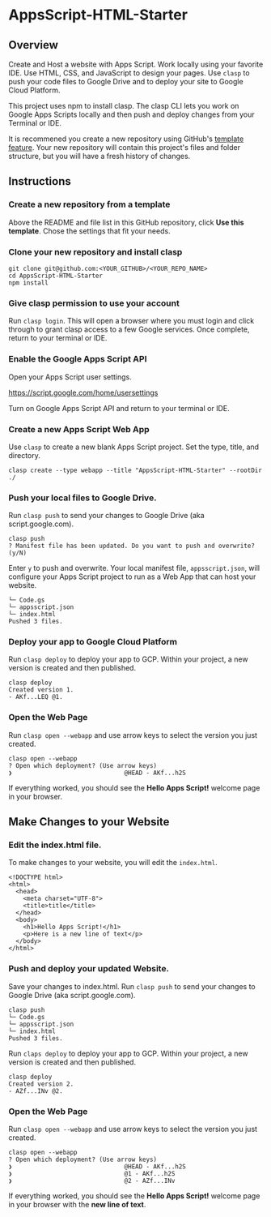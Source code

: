 # AppsScript-HTML-Starter
<h2>Overview</h2>

Create and Host a website with Apps Script. Work locally using your favorite IDE. Use HTML, CSS, and JavaScript to design your pages. Use `clasp` to push your code files to Google Drive and to deploy your site to Google Cloud Platform.

This project uses npm to install clasp. The clasp CLI lets you work on Google Apps Scripts locally and then push and deploy changes from your Terminal or IDE.

It is recommened you create a new repository using GitHub's <a href="https://help.github.com/en/github/creating-cloning-and-archiving-repositories/creating-a-repository-from-a-template">template feature</a>. Your new repository will contain this project's files and folder structure, but you will have a fresh history of changes.   

<h2>Instructions</h2>

<h3>Create a new repository from a template</h3>

Above the README and file list in this GitHub repository, click <b>Use this template</b>. Chose the settings that fit your needs.

<h3>Clone your new repository and install clasp</h3>

```
git clone git@github.com:<YOUR_GITHUB>/<YOUR_REPO_NAME>
cd AppsScript-HTML-Starter
npm install
```
<h3>Give clasp permission to use your account</h3>

Run `clasp login`. This will open a browser where you must login and click through to grant clasp access to a few Google services. Once complete, return to your terminal or IDE.

<h3>Enable the Google Apps Script API</h3>
Open your Apps Script user settings.

https://script.google.com/home/usersettings

Turn on Google Apps Script API and return to your terminal or IDE.

<h3>Create a new Apps Script Web App</h3>

Use `clasp` to create a new blank Apps Script project. Set the type, title, and directory.
```
clasp create --type webapp --title "AppsScript-HTML-Starter" --rootDir ./
```

<h3>Push your local files to Google Drive.</h3>

Run `clasp push` to send your changes to Google Drive (aka script.google.com).


```
clasp push
? Manifest file has been updated. Do you want to push and overwrite? (y/N)

```
Enter `y` to push and overwrite. Your local manifest file, `appsscript.json`, will configure your Apps Script project to run as a Web App that can host your website.

```
└─ Code.gs
└─ appsscript.json
└─ index.html
Pushed 3 files.
```

<h3>Deploy your app to Google Cloud Platform</h3>

Run `clasp deploy` to deploy your app to GCP. Within your project, a new version is created and then published.

```
clasp deploy
Created version 1.
- AKf...LEQ @1.
```
<h3>Open the Web Page</h3>

Run `clasp open --webapp` and use arrow keys to select the version you just created.

```
clasp open --webapp
? Open which deployment? (Use arrow keys)
❯                               @HEAD - AKf...h2S
```

If everything worked, you should see the <b>Hello Apps Script!</b> welcome page in your browser.

<h2>Make Changes to your Website</h2>
<h3>Edit the index.html file.</h3>

To make changes to your website, you will edit the `index.html`.

```
<!DOCTYPE html>
<html>
  <head>
    <meta charset="UTF-8">
    <title>title</title>
  </head>
  <body>
    <h1>Hello Apps Script!</h1>
    <p>Here is a new line of text</p>
  </body>
</html>
```
<h3>Push and deploy your updated Website.</h3>

Save your changes to index.html. Run `clasp push` to send your changes to Google Drive (aka script.google.com).

```
clasp push
└─ Code.gs
└─ appsscript.json
└─ index.html
Pushed 3 files.
```
Run `claps deploy` to deploy your app to GCP. Within your project, a new version is created and then published. 

```
clasp deploy
Created version 2.
- AZf...INv @2.
```
<h3>Open the Web Page</h3>

Run `clasp open --webapp` and use arrow keys to select the version you just created.
```
clasp open --webapp
? Open which deployment? (Use arrow keys)
❯                               @HEAD - AKf...h2S
❯                               @1 - AKf...h2S
❯                               @2 - AZf...INv
```
If everything worked, you should see the <b>Hello Apps Script!</b> welcome page in your browser with the <b>new line of text</b>.

